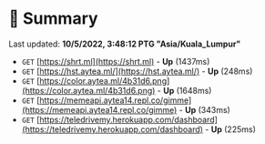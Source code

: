 # 📖 Summary
Last updated: **10/5/2022, 3:48:12 PTG "Asia/Kuala_Lumpur"**

- `GET` [https://shrt.ml](https://shrt.ml) - **Up** (1437ms)
- `GET` [https://hst.aytea.ml/](https://hst.aytea.ml/) - **Up** (248ms)
- `GET` [https://color.aytea.ml/4b31d6.png](https://color.aytea.ml/4b31d6.png) - **Up** (1648ms)
- `GET` [https://memeapi.aytea14.repl.co/gimme](https://memeapi.aytea14.repl.co/gimme) - **Up** (343ms)
- `GET` [https://teledrivemy.herokuapp.com/dashboard](https://teledrivemy.herokuapp.com/dashboard) - **Up** (225ms)
